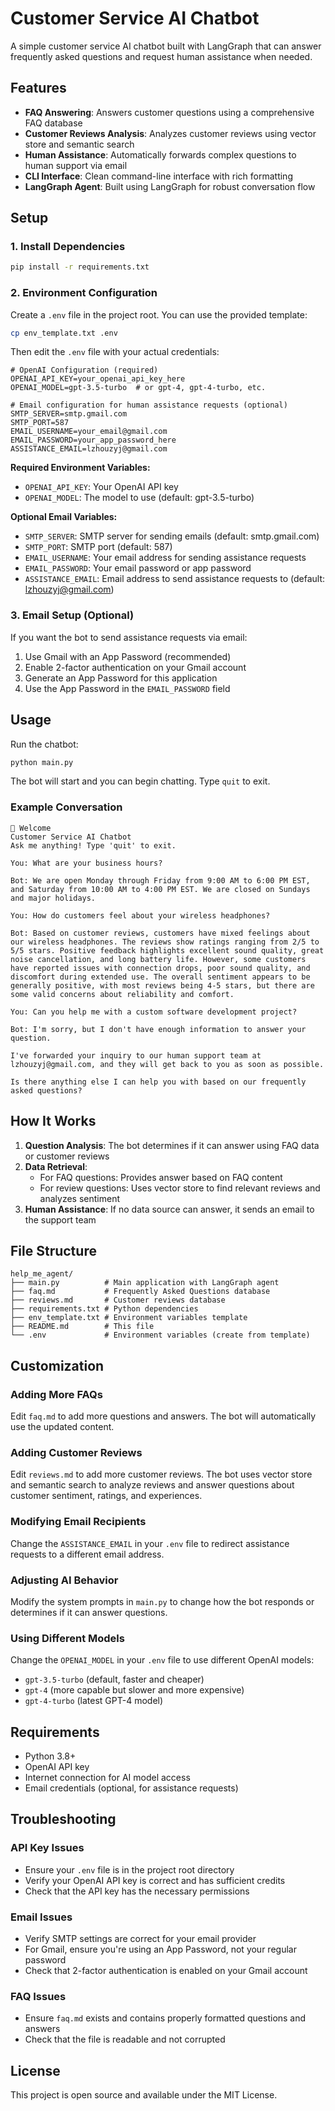 # Customer Service AI Chatbot

A simple customer service AI chatbot built with LangGraph that can answer frequently asked questions and request human assistance when needed.

## Features

- **FAQ Answering**: Answers customer questions using a comprehensive FAQ database
- **Customer Reviews Analysis**: Analyzes customer reviews using vector store and semantic search
- **Human Assistance**: Automatically forwards complex questions to human support via email
- **CLI Interface**: Clean command-line interface with rich formatting
- **LangGraph Agent**: Built using LangGraph for robust conversation flow

## Setup

### 1. Install Dependencies

```bash
pip install -r requirements.txt
```

### 2. Environment Configuration

Create a `.env` file in the project root. You can use the provided template:

```bash
cp env_template.txt .env
```

Then edit the `.env` file with your actual credentials:

```env
# OpenAI Configuration (required)
OPENAI_API_KEY=your_openai_api_key_here
OPENAI_MODEL=gpt-3.5-turbo  # or gpt-4, gpt-4-turbo, etc.

# Email configuration for human assistance requests (optional)
SMTP_SERVER=smtp.gmail.com
SMTP_PORT=587
EMAIL_USERNAME=your_email@gmail.com
EMAIL_PASSWORD=your_app_password_here
ASSISTANCE_EMAIL=lzhouzyj@gmail.com
```

**Required Environment Variables:**
- `OPENAI_API_KEY`: Your OpenAI API key
- `OPENAI_MODEL`: The model to use (default: gpt-3.5-turbo)

**Optional Email Variables:**
- `SMTP_SERVER`: SMTP server for sending emails (default: smtp.gmail.com)
- `SMTP_PORT`: SMTP port (default: 587)
- `EMAIL_USERNAME`: Your email address for sending assistance requests
- `EMAIL_PASSWORD`: Your email password or app password
- `ASSISTANCE_EMAIL`: Email address to send assistance requests to (default: lzhouzyj@gmail.com)

### 3. Email Setup (Optional)

If you want the bot to send assistance requests via email:

1. Use Gmail with an App Password (recommended)
2. Enable 2-factor authentication on your Gmail account
3. Generate an App Password for this application
4. Use the App Password in the `EMAIL_PASSWORD` field

## Usage

Run the chatbot:

```bash
python main.py
```

The bot will start and you can begin chatting. Type `quit` to exit.

### Example Conversation

```
🤖 Welcome
Customer Service AI Chatbot
Ask me anything! Type 'quit' to exit.

You: What are your business hours?

Bot: We are open Monday through Friday from 9:00 AM to 6:00 PM EST, and Saturday from 10:00 AM to 4:00 PM EST. We are closed on Sundays and major holidays.

You: How do customers feel about your wireless headphones?

Bot: Based on customer reviews, customers have mixed feelings about our wireless headphones. The reviews show ratings ranging from 2/5 to 5/5 stars. Positive feedback highlights excellent sound quality, great noise cancellation, and long battery life. However, some customers have reported issues with connection drops, poor sound quality, and discomfort during extended use. The overall sentiment appears to be generally positive, with most reviews being 4-5 stars, but there are some valid concerns about reliability and comfort.

You: Can you help me with a custom software development project?

Bot: I'm sorry, but I don't have enough information to answer your question. 

I've forwarded your inquiry to our human support team at lzhouzyj@gmail.com, and they will get back to you as soon as possible. 

Is there anything else I can help you with based on our frequently asked questions?
```

## How It Works

1. **Question Analysis**: The bot determines if it can answer using FAQ data or customer reviews
2. **Data Retrieval**: 
   - For FAQ questions: Provides answer based on FAQ content
   - For review questions: Uses vector store to find relevant reviews and analyzes sentiment
3. **Human Assistance**: If no data source can answer, it sends an email to the support team

## File Structure

```
help_me_agent/
├── main.py          # Main application with LangGraph agent
├── faq.md           # Frequently Asked Questions database
├── reviews.md       # Customer reviews database
├── requirements.txt # Python dependencies
├── env_template.txt # Environment variables template
├── README.md        # This file
└── .env             # Environment variables (create from template)
```

## Customization

### Adding More FAQs

Edit `faq.md` to add more questions and answers. The bot will automatically use the updated content.

### Adding Customer Reviews

Edit `reviews.md` to add more customer reviews. The bot uses vector store and semantic search to analyze reviews and answer questions about customer sentiment, ratings, and experiences.

### Modifying Email Recipients

Change the `ASSISTANCE_EMAIL` in your `.env` file to redirect assistance requests to a different email address.

### Adjusting AI Behavior

Modify the system prompts in `main.py` to change how the bot responds or determines if it can answer questions.

### Using Different Models

Change the `OPENAI_MODEL` in your `.env` file to use different OpenAI models:
- `gpt-3.5-turbo` (default, faster and cheaper)
- `gpt-4` (more capable but slower and more expensive)
- `gpt-4-turbo` (latest GPT-4 model)

## Requirements

- Python 3.8+
- OpenAI API key
- Internet connection for AI model access
- Email credentials (optional, for assistance requests)

## Troubleshooting

### API Key Issues
- Ensure your `.env` file is in the project root directory
- Verify your OpenAI API key is correct and has sufficient credits
- Check that the API key has the necessary permissions

### Email Issues
- Verify SMTP settings are correct for your email provider
- For Gmail, ensure you're using an App Password, not your regular password
- Check that 2-factor authentication is enabled on your Gmail account

### FAQ Issues
- Ensure `faq.md` exists and contains properly formatted questions and answers
- Check that the file is readable and not corrupted

## License

This project is open source and available under the MIT License.